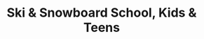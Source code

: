 ---
title: "Ski & Snowboard School, Kids & Teens"
url: /vail/ski-und-snowboard-school-kids-und-teens/
shop: Sport
---